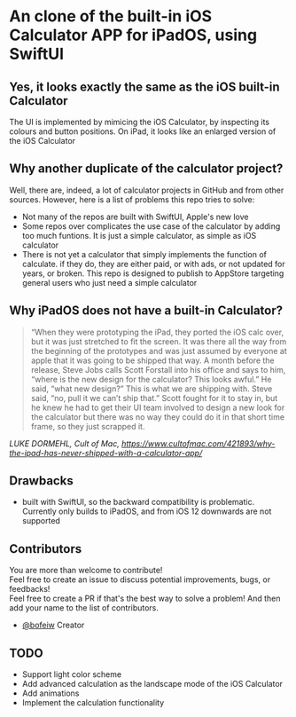 #  An clone of the built-in iOS Calculator APP for iPadOS, using SwiftUI

## Yes, it looks exactly the same as the iOS built-in Calculator

The  UI is implemented by mimicing the iOS Calculator, by inspecting its colours and button positions. On iPad, it looks like an enlarged version of the iOS Calculator

## Why another duplicate of the calculator project?

Well, there are, indeed, a lot of calculator projects in GitHub and from other sources. However, here is a list of problems this repo tries to solve:

- Not many of the repos are built with SwiftUI, Apple's new love
- Some repos over complicates the use case of the calculator by adding too much funtions. It is just a simple calculator, as simple as iOS calculator
- There is not yet a calculator that simply implements the function of calculate. if they do, they are either paid, or with ads, or not updated for years, or broken. This repo is designed to publish to AppStore targeting general users who just need a simple calculator

## Why iPadOS does not have a built-in Calculator?

> “When they were prototyping the iPad, they ported the iOS calc over, but it was just stretched to fit the screen. It was there all the way from the beginning of the prototypes and was just assumed by everyone at apple that it was going to be shipped that way.
> A month before the release, Steve Jobs calls Scott Forstall into his office and says to him, “where is the new design for the calculator? This looks awful.” He said, “what new design?” This is what we are shipping with. Steve said, “no, pull it we can’t ship that.” Scott fought for it to stay in, but he knew he had to get their UI team involved to design a new look for the calculator but there was no way they could do it in that short time frame, so they just scrapped it.

*LUKE DORMEHL, Cult of Mac, https://www.cultofmac.com/421893/why-the-ipad-has-never-shipped-with-a-calculator-app/*


## Drawbacks

- built with SwiftUI, so the backward compatibility is problematic. Currently only builds to iPadOS, and from iOS 12 downwards are not supported

## Contributors

You are more than welcome to contribute!  
Feel free to create an issue to discuss potential improvements, bugs, or feedbacks!  
Feel free to create a PR if that's the best way to solve a problem! And then add your name to the list of contributors.  

- [@bofeiw](http://github.com/bofeiw) Creator

## TODO

- Support light color scheme
- Add advanced calculation as the landscape mode of the iOS Calculator
- Add animations
- Implement the calculation functionality
